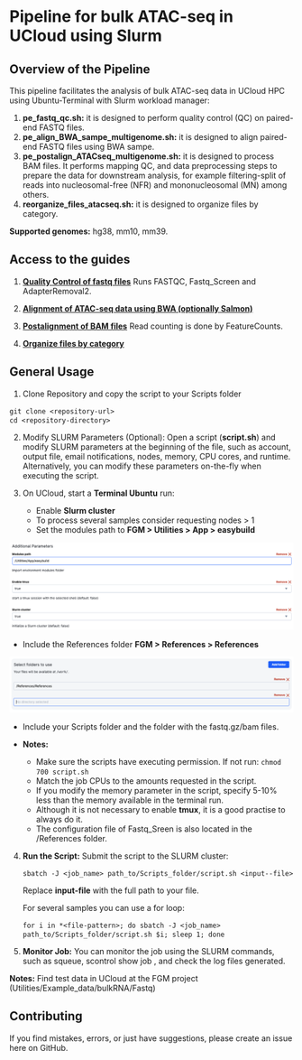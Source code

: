 # Pipeline for bulk ATAC-seq in UCloud using Slurm

## Overview of the Pipeline

This pipeline facilitates the analysis of bulk ATAC-seq data in UCloud HPC using Ubuntu-Terminal with Slurm workload manager: 
1. **pe_fastq_qc.sh:** it is designed to perform quality control (QC) on
paired-end FASTQ files.
2. **pe_align_BWA_sampe_multigenome.sh:** it is designed to align paired-end FASTQ files using BWA sampe. 
3. **pe_postalign_ATACseq_multigenome.sh:** it is designed to process BAM files. It performs mapping QC, and data
preprocessing steps to prepare the data for downstream analysis, for example filtering-split of reads into nucleosomal-free (NFR) and mononucleosomal (MN) among others.
4. **reorganize_files_atacseq.sh:** it is designed to organize files by category.

**Supported genomes:** hg38, mm10, mm39.

## Access to the guides

1. [**Quality Control of fastq files**]()
Runs FASTQC, Fastq_Screen and AdapterRemoval2.

2. [**Alignment of ATAC-seq data using BWA (optionally Salmon)**]()

3. [**Postalignment of BAM files**]()
Read counting is done by FeatureCounts.

4. [**Organize files by category**]()

## General Usage

1.  Clone Repository and copy the script to your Scripts folder
   
<!-- -->
    git clone <repository-url> 
    cd <repository-directory> 

2.  Modify SLURM Parameters (Optional): Open a script
    (**script.sh**) and modify SLURM parameters at the beginning of
    the file, such as account, output file, email notifications, nodes,
    memory, CPU cores, and runtime. Alternatively, you can modify these
    parameters on-the-fly when executing the script.

3.  On UCloud, start a **Terminal Ubuntu** run:

    - Enable **Slurm cluster**
    - To process several samples consider requesting nodes \> 1
    - Set the modules path to **FGM \> Utilities \> App \> easybuild**

![](./Img/terminal_slurm.png)

- Include the References folder **FGM \> References \> References**

![](./Img/terminal_folders.png)

- Include your Scripts folder and the folder with the fastq.gz/bam files.

- **Notes:**
  - Make sure the scripts have executing permission. If not run: `chmod 700 script.sh`
  - Match the job CPUs to the amounts requested in the script.
  - If you modify the memory parameter in the script, specify 5-10% less
    than the memory available in the terminal run.
  - Although it is not necessary to enable **tmux**, it is a good
    practise to always do it.
  - The configuration file of Fastq_Sreen is also located in the
    /References folder.

4.  **Run the Script:** Submit the script to the SLURM cluster:

        sbatch -J <job_name> path_to/Scripts_folder/script.sh <input--file> 

    Replace **input-file** with the full path to your file. 

    For several samples you can use a for loop:

        for i in *<file-pattern>; do sbatch -J <job_name> path_to/Scripts_folder/script.sh $i; sleep 1; done

5.  **Monitor Job:** You can monitor the job using the SLURM commands,
    such as squeue, scontrol show job <job-id>, and check the log files
    generated.

**Notes:** Find test data in UCloud at the FGM project (Utilities/Example_data/bulkRNA/Fastq)

## Contributing
If you find mistakes, errors, or just have suggestions, please create an issue here on GitHub.
